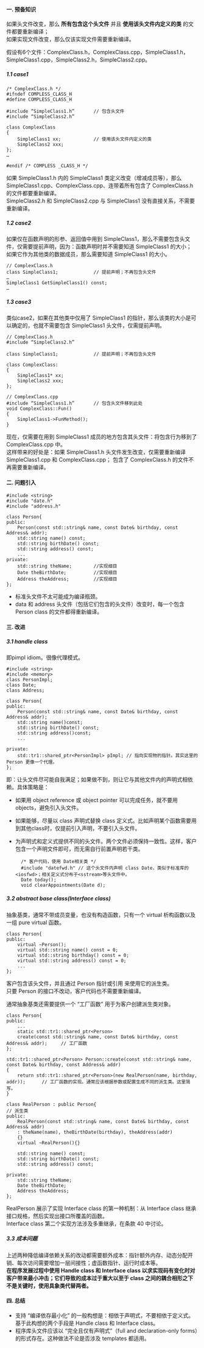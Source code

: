 #### 一. 预备知识
如果头文件改变，那么 **所有包含这个头文件** 并且 **使用该头文件内定义的类** 的文件都要重新编译；  
如果实现文件改变，那么仅该实现文件需要重新编译。  

假设有6个文件：ComplexClass.h，ComplexClass.cpp，SimpleClass1.h，SimpleClass1.cpp，SimpleClass2.h，SimpleClass2.cpp。
##### 1.1 case1

	/* ComplexClass.h */
	#ifndef COMPLESS_CLASS_H
	#define COMPLESS_CLASS_H
	
	#include “SimpleClass1.h”		// 包含头文件
	#include “SimpleClass2.h”
	
	class ComplexClass
	{
	    SimpleClass1 xx;			// 使用该头文件内定义的类
	    SimpleClass2 xxx;
	};
	…
	
	#endif /* COMPLESS _CLASS_H */

如果 SimpleClass1.h 内的 SimpleClass1 类定义改变（增减成员等），那么 SimpleClass1.cpp、ComplexClass.cpp、连带着所有包含了 ComplexClass.h 的文件都要重新编译。  
SimpleClass2.h 和 SimpleClass2.cpp 与 SimpleClass1 没有直接关系，不需要重新编译。

##### 1.2 case2
如果仅在函数声明的形参、返回值中用到 SimpleClass1，那么不需要包含头文件，仅需要提前声明，因为：函数声明时并不需要知道 SimpleClass1 的大小；  
如果它作为其他类的数据成员，那么需要知道 SimpleClass1 的大小。  

	// ComplexClass.h
	class SimpleClass1;				// 提前声明；不再包含头文件
	…
	SimpleClass1 GetSimpleClass1() const;
	…

##### 1.3 case3
类似case2，如果在其他类中仅用了 SimpleClass1 的指针，那么该类的大小是可以确定的，也就不需要包含 SimpleClass1 头文件，仅需提前声明。  

	// ComplexClass.h
	#include “SimpleClass2.h”
	
	class SimpleClass1;				// 提前声明；不再包含头文件
	
	class ComplexClass: 
	{
	    SimpleClass1* xx;
	    SimpleClass2 xxx;
	};

	// ComplexClass.cpp
	#include “SimpleClass1.h”		// 包含头文件移到此处
	void ComplexClass::Fun()
	{
	    SimpleClass1->FunMethod();
	}
 
现在，仅需要在用到 SimpleClass1 成员的地方包含其头文件：将包含行为移到了 ComplexClass.cpp 中。  
这样带来的好处是：如果 SimpleClass1.h 头文件发生改变，仅需要重新编译 SimpleClass1.cpp 和 ComplexClass.cpp； 包含了 ComplexClass.h 的文件不再需要重新编译。

#### 二. 问题引入

	#include <string> 
	#include "date.h" 
	#include "address.h"

	class Person{ 
	public: 
	    Person(const std::string& name, const Date& birthday, const Address& addr); 
	    std::string name() const; 
	    std::string birthDate() const; 
	    std::string address() const; 
	    ... 
	private: 
	    std::string theName;        //实现细目 
	    Date theBirthDate;          //实现细目 
	    Address theAddress;         //实现细目 
	};

- 标准头文件不太可能成为编译瓶颈。
- data 和 address 头文件（包括它们包含的头文件）改变时，每一个包含 Person class 的文件都得重新编译。

#### 三. 改进
##### 3.1 handle class
即pimpl idiom。很像代理模式。  

	#include <string> 
	#include <memory> 
	class PersonImpl; 
	class Date; 
	class Address; 
	
	class Person{ 
	public: 
	    Person(const std::string& name, const Date& birthday, const Address& addr); 
	    std::string name()const; 
	    std::string birthDate() const; 
	    std::string address()const; 
	    ... 
	
	private: 
	    std::tr1::shared_ptr<PersonImpl> pImpl; // 指向实现物的指针。其实这里的 Person 更像一个代理。
	};

即：让头文件尽可能自我满足；如果做不到，则让它与其他文件内的声明式相依赖。具体策略是：  

- 如果用 object reference 或 object pointer 可以完成任务，就不要用 objects，避免引入头文件。
- 如果能够，尽量以 class 声明式替换 class 定义式。比如声明某个函数需要用到其他class时，仅提前引入声明，不要引入头文件。
- 为声明式和定义式提供不同的头文件。两个文件必须保持一致性。这样，客户包含一个声明文件即可，而无需自行前置声明若干类。  

		/* 客户代码，使用 Date相关类 */
		#include "datefwd.h" // 这个头文件内声明 class Date，类似于标准库的<iosfwd>；相关定义式分布于<sstream>等头文件中。
		Date today(); 
		void clearAppointments(Date d);

##### 3.2 abstract base class(Interface class)
抽象基类，通常不带成员变量，也没有构造函数，只有一个 virtual 析构函数以及一组 pure virtual 函数。  

	class Person{ 
	public: 
	    virtual ~Person(); 
	    virtual std::string name() const = 0; 
	    virtual std::string birthday() const = 0; 
	    virtual std::string address() const = 0; 
	    ... 
	};

客户包含该头文件，并且通过 Person 指针或引用 来使用它的派生类。  
只要 Person 的接口不改动，客户代码也不需要重新编译。  

通常抽象基类还需要提供一个 “工厂函数” 用于为客户创建派生类对象。  

	class Person{ 
	public: 
	    ... 
	    static std::tr1::shared_ptr<Person> 
	    create(const std::string& name, const Date& birthday, const Address& addr); 	// 工厂函数
	};

	std::tr1::shared_ptr<Person> Person::create(const std::string& name, const Date& birthday, const Address& addr) 
	{ 
	    return std::tr1::shared_ptr<Person>(new RealPerson(name, birthday, addr)); 		// 工厂函数的实现。通常应该根据参数或配置生成不同的派生类。这里简写。
	}

	class RealPerson : public Person{ 													// 派生类
	public: 
	    RealPerson(const std::string& name, const Date& birthday, const Address& addr) 
	    : theName(name), theBirthDate(birthday), theAddress(addr) 
	    {} 
	    virtual ~RealPerson(){} 
	
	    std::string name() const; 
	    std::string birthDate() const; 
	    std::string address() const; 
	
	private: 
	    std::string theName; 
	    Date theBirthDate; 
	    Address theAddress; 
	};

RealPerson 展示了实现 Interface class 的第一种机制：从 Interface class 继承接口规格，然后实现出接口所覆盖的函数。  
Interface class 第二个实现方法涉及多重继承，在条款 40 中讨论。

##### 3.3 成本问题
上述两种降低编译依赖关系的改动都需要额外成本：指针额外内存、动态分配开销、每次访问需要增加一层间接性；虚函数指针、运行时成本等。  
**在程序发展过程中使用 Handle class 和 Interface class 以求实现码有变化时对客户带来最小冲击；它们导致的成本过于重大以至于 class 之间的耦合相形之下不是关键时，使用具象类代替两者。**

#### 四. 总结
- 支持 “编译依存最小化” 的一般构想是：相依于声明式，不要相依于定义式。基于此构想的两个手段是 Handle class 和 Interface class。
- 程序库头文件应该以 “完全且仅有声明式”（full and declaration-only forms）的形式存在。这种做法不论是否涉及 templates 都适用。